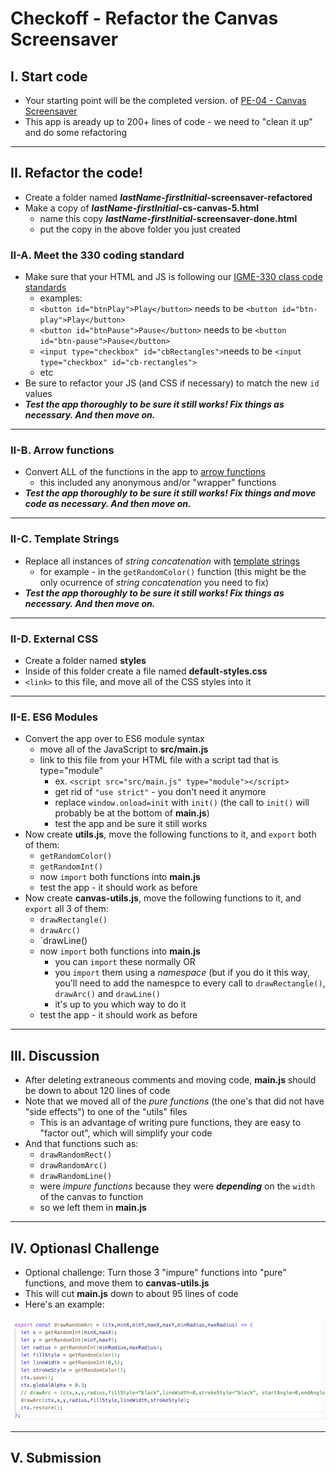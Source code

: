 # Checkoff - Refactor the Canvas Screensaver

## I. Start code
- Your starting point will be the completed version. of [PE-04 - Canvas Screensaver](../pe/04/pe-04.md)
- This app is aready up to 200+ lines of code - we need to "clean it up" and do some refactoring

<hr>

## II. Refactor the code!

- Create a folder named ***lastName-firstInitial*-screensaver-refactored**
- Make a copy of ***lastName-firstInitial*-cs-canvas-5.html**
  - name this copy ***lastName-firstInitial*-screensaver-done.html**
  - put the copy in the above folder you just created

### II-A. Meet the 330 coding standard

- Make sure that your HTML and JS is following our [IGME-330 class code standards](../notes/code-style-required-330.md)
  - examples:
  - `<button id="btnPlay">Play</button>` needs to be `<button id="btn-play">Play</button>`
  - `<button id="btnPause">Pause</button>` needs to be `<button id="btn-pause">Pause</button>`
  - `<input type="checkbox" id="cbRectangles">`needs to be `<input type="checkbox" id="cb-rectangles">`
  - etc
- Be sure to refactor your JS (and CSS if necessary) to match the new `id` values
- ***Test the app thoroughly to be sure it still works! Fix things as necessary. And then move on.***

<hr>

### II-B. Arrow functions

- Convert ALL of the functions in the app to [arrow functions](../notes/js-functions.md#vi-b-arrow-function-examples)
  - this included any anonymous and/or "wrapper" functions
- ***Test the app thoroughly to be sure it still works! Fix things and move code as necessary. And then move on.***

<hr>

### II-C. Template Strings

- Replace all instances of *string concatenation* with [template strings](https://developer.mozilla.org/en-US/docs/Web/JavaScript/Reference/Template_literals)
  - for example - in the `getRandomColor()` function (this might be the only ocurrence of *string concatenation* you need to fix)
- ***Test the app thoroughly to be sure it still works! Fix things as necessary. And then move on.***

<hr>

### II-D. External CSS
- Create a folder named **styles**
- Inside of this folder create a file named **default-styles.css**
- `<link>` to this file, and move all of the CSS styles into it

<hr>

### II-E. ES6 Modules

- Convert the app over to ES6 module syntax
  - move all of the JavaScript to **src/main.js**
  - link to this file from your HTML file with a script tad that is type="module" 
    - ex. `<script src="src/main.js" type="module"></script>`
    - get rid of `"use strict"` - you don't need it anymore
    - replace `window.onload=init` with `init()` (the call to `init()` will probably be at the bottom of **main.js**)
    - test the app and be sure it still works
- Now create **utils.js**, move the following functions to it, and `export` both of them:
  - `getRandomColor()` 
  - `getRandomInt()`
  - now `import` both functions into **main.js**
  - test the app - it should work as before
- Now create **canvas-utils.js**, move the following functions to it, and `export` all 3 of them:
  - `drawRectangle()`
  - `drawArc()`
  - `drawLine()
  - now `import` both functions into **main.js**
    - you can `import` these normally OR
    - you `import` them using a *namespace* (but if you do it this way, you'll need to add the namespce to every call to `drawRectangle()`, `drawArc()` and `drawLine()`
    - it's up to you which way to do it
  - test the app - it should work as before


<hr>

## III. Discussion
- After deleting extraneous comments and moving code, **main.js** should be down to about 120 lines of code
- Note that we moved all of the *pure functions* (the one's that did not have "side effects") to one of the "utils" files
  - This is an advantage of writing pure functions, they are easy to "factor out", which will simplify your code
- And that functions such as:
  - `drawRandomRect()`
  - `drawRandomArc()`
  - `drawRandomLine()`
  - were *impure functions* because they were ***depending*** on the `width` of the canvas to function
  - so we left them in **main.js**


<hr>

## IV. Optionasl Challenge

- Optional challenge: Turn those 3 "impure" functions into "pure" functions, and move them to **canvas-utils.js**
- This will cut **main.js** down to about 95 lines of code
- Here's an example:

![screenshot](_images/refactor-screensaver-1.png)

<hr>

## V. Submission
